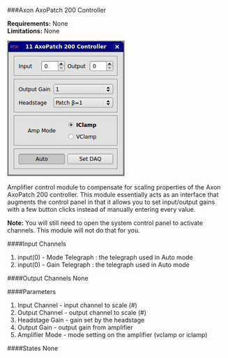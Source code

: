 ###Axon AxoPatch 200 Controller

**Requirements:** None  
**Limitations:** None  

![Module GUI](axon-axopatch200.png)

<!--start-->
Amplifier control module to compensate for scaling properties of the Axon AxoPatch 200 controller. This module essentially acts as an interface that augments the control panel in that it allows you to set input/output gains with a few button clicks instead of manually entering every value.  
<!--end-->

**Note:** You will still need to open the system control panel to activate channels. This module will not do that for you.  

####Input Channels
1. input(0) - Mode Telegraph : the telegraph used in Auto mode
2. input(0) - Gain Telegraph : the telegraph used in Auto mode

####Output Channels
None

####Parameters
1. Input Channel - input channel to scale (#)
2. Output Channel - output channel to scale (#)
3. Headstage Gain - gain set by the headstage
4. Output Gain - output gain from amplifier
5. Amplifier Mode - mode setting on the amplifier (vclamp or iclamp)

####States
None
